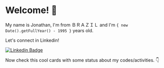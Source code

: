 # Welcome! 👋

My name is Jonathan, I'm from ＢＲＡＺＩＬ and I'm `{ new Date().getFullYear() - 1995 }`
years old.

Let's connect in Linkedin!
 
[![Linkedin Badge](https://img.shields.io/badge/-LinkedIn-blue?style=for-the-badge&logo=Linkedin&logoColor=white&link=https://www.linkedin.com/in/jonathan-ferreira-17a4a51a3/)](https://www.linkedin.com/in/jonathan-ferreira-17a4a51a3/)

Now check this cool cards with some status about my codes/activities. :point_down: